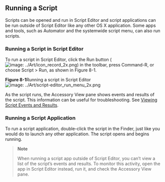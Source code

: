 <a id="//apple_ref/doc/uid/TP40016239-CH14"></a><a id="//apple_ref/doc/uid/TP40016239-CH14-SW1"></a>

## Running a Script

Scripts can be opened and run in Script Editor and script applications can be run outside of Script Editor like any other OS X application. Some apps and tools, such as Automator and the systemwide script menu, can also run scripts.

<a id="//apple_ref/doc/uid/TP40016239-CH14-SW2"></a>

### Running a Script in Script Editor

To run a script in Script Editor, click the Run button (![image: ../Art/icon_record_2x.png](https://developer.apple.com/library/archive/mac-automation-scripting-guide/Art/icon_record_2x.png)) in the toolbar, press Command-R, or choose Script &gt; Run, as shown in Figure 8-1.

<a id="//apple_ref/doc/uid/TP40016239-CH14-SW3"></a>
**Figure 8-1**Running a script in Script Editor
![image: ../Art/script-editor_run_menu_2x.png](https://developer.apple.com/library/archive/mac-automation-scripting-guide/Art/script-editor_run_menu_2x.png)

As the script runs, the Accessory View pane shows events and results of the script. This information can be useful for troubleshooting. See [Viewing Script Events and Results](https://developer.apple.com/library/archive/mac-automation-scripting-guide/GettoKnowScriptEditor.md#//apple_ref/doc/uid/TP40016239-CH5-SW6).

<a id="//apple_ref/doc/uid/TP40016239-CH14-SW4"></a>

### Running a Script Application

To run a script application, double-click the script in the Finder, just like you would do to launch any other application. The script opens and begins running.

> **Note**
>
>
> When running a script app outside of Script Editor, you can’t view a list of the script’s events and results. To monitor this activity, open the app in Script Editor instead, run it, and check the Accessory View pane.
